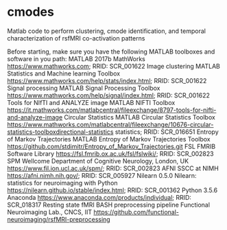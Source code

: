 # cmodes
Matlab code to perform clustering, cmode identification, and temporal characterization of rsfMRI co-activation patterns

Before starting, make sure you have the following MATLAB toolboxes and software in you path:
MATLAB 2017b	MathWorks	https://www.mathworks.com; RRID: SCR_001622
Image clustering	MATLAB Statistics and Machine learning Toolbox	https://www.mathworks.com/help/stats/index.html; RRID: SCR_001622
Signal processing	MATLAB Signal Processing Toolbox	https://www.mathworks.com/help/signal/index.html; RRID: SCR_001622
Tools for NIfTI and ANALYZE image	MATLAB NIFTI Toolbox	https://it.mathworks.com/matlabcentral/fileexchange/8797-tools-for-nifti-and-analyze-image
Circular Statistics	MATLAB Circular Statistics Toolbox	https://www.mathworks.com/matlabcentral/fileexchange/10676-circular-statistics-toolboxdirectional-statistics statistics; RRID: SCR_016651
Entropy of Markov Trajectories	MATLAB Entropy of Markov Trajectories Toolbox	https://github.com/stdimitr/Entropy_of_Markov_Trajectories.git
FSL	FMRIB Software Library	https://fsl.fmrib.ox.ac.uk/fsl/fslwiki/; RRID: SCR_002823
SPM	Wellcome Department of Cognitive Neurology, London, UK	https://www.fil.ion.ucl.ac.uk/spm/; RRID: SCR_002823
AFNI	SSCC at NIMH	https://afni.nimh.nih.gov/; RRID: SCR_005927
Nilearn 0.5.0	Nilearn: statistics for neuroimaging with Python	https://nilearn.github.io/stable/index.html; RRID: SCR_001362
Python 3.5.6	Anaconda	https://www.anaconda.com/products/individual; RRID: SCR_018317
Resting state fMRI BASH preprocessing pipeline	Functional Neuroimaging Lab., CNCS, IIT	https://github.com/functional-neuroimaging/rsfMRI-preprocessing  

